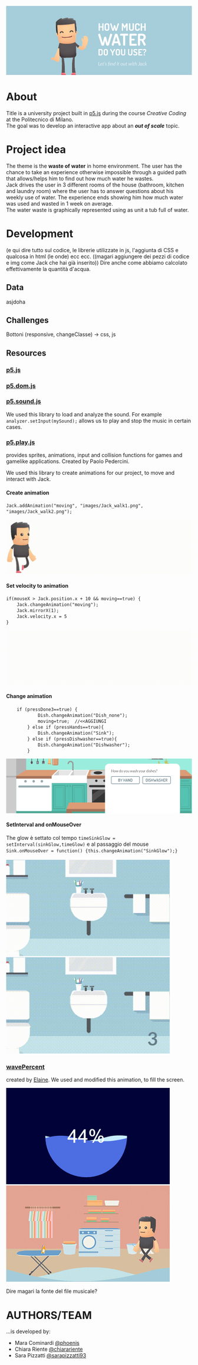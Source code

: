 ![GitHub Logo](/README/header.png)

# About

Title is a university project built in [p5.js](https://p5js.org/) during the course *Creative Coding* at the Politecnico di Milano. <br>
The goal was to develop an interactive app about an ***out of scale*** topic. 

# Project idea

The theme is the **waste of water** in home environment. The user has the chance to take an experience otherwise impossible through a guided path that allows/helps him to find out how much water he wastes. <br>
Jack drives the user in 3 different rooms of the house (bathroom, kitchen and laundry room) where the user has to answer questions about his weekly use of water. The experience ends showing him how much water was used and wasted in 1 week on average. <br>
The water waste is graphically represented using as unit a tub full of water.  

# Development

(e qui dire tutto sul codice, le librerie utilizzate in js, l'aggiunta di CSS e qualcosa in html (le onde) ecc ecc. ((magari aggiungere dei pezzi di codice e img come Jack che hai già inserito)) Dire anche come abbiamo calcolato effettivamente la quantità d'acqua.

## Data
asjdoha

## Challenges
Bottoni (responsive, changeClasse) -> css, js

## Resources
### [p5.js](https://p5js.org/)
### [p5.dom.js](https://p5js.org/reference/#/libraries/p5.dom)
### [p5.sound.js](https://p5js.org/reference/#/libraries/p5.sound)
We used this library to load and analyze the sound. For example `analyzer.setInput(mySound);` allows us to play and stop the music in certain cases.

### [p5.play.js](http://p5play.molleindustria.org/)
provides sprites, animations, input and collision functions for games and gamelike applications. Created by Paolo Pedercini. 

We used this library to create animations for our project, to move and interact with Jack.

#### Create animation
```
Jack.addAnimation("moving", "images/Jack_walk1.png", "images/Jack_walk2.png");
```
![Jack_moving](/README/Jack_moving.gif)

#### Set velocity to animation
```
if(mouseX > Jack.position.x + 10 && moving==true) {
    Jack.changeAnimation("moving");
    Jack.mirrorX(1);
    Jack.velocity.x = 5
}
 ```
![Jack_walking](/README/Jack_walking.gif)

#### Change animation
```
    if (pressDone3==true) {
            Dish.changeAnimation("Dish_none");
            moving=true;  //<<AGGIUNGI
        } else if (pressHands==true){
            Dish.changeAnimation("Sink");
        } else if (pressDishwasher==true){
            Dish.changeAnimation("Dishwasher");
        }
```
![GitHub Logo](/README/changeanimation.gif)

#### SetInterval and onMouseOver<br>
The glow è settato col tempo `timeSinkGlow = setInterval(sinkGlow,timeGlow)` e al passaggio del mouse `Sink.onMouseOver = function() {this.changeAnimation("SinkGlow");}`<br><br>
![glow_mouse](/README/glow_mouse.gif)![glow_time](/README/glow_time.gif)

### [wavePercent](http://codepen.io/ElaineXu/pen/jAzGAw)
created by [Elaine](http://codepen.io/ElaineXu/). We used and modified this animation, to fill the screen.

![wavepercent](/README/wavepercent.gif)![waves](/README/waves.gif)


Dire magari la fonte del file musicale? 

# AUTHORS/TEAM
...is developed by:
* Mara Cominardi [@phoenis](https://github.com/phoenis) 
* Chiara Riente [@chiarariente](https://github.com/chiarariente) 
* Sara Pizzatti [@sarapizzatti93](https://github.com/sarapizzatti93) 
